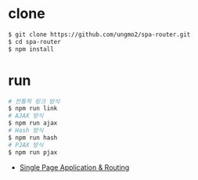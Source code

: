 # clone

```bash
$ git clone https://github.com/ungmo2/spa-router.git
$ cd spa-router
$ npm install
```

# run

```bash
# 전통적 링크 방식
$ npm run link
# AJAX 방식
$ npm run ajax
# Hash 방식
$ npm run hash
# PJAX 방식
$ npm run pjax
```

* [Single Page Application & Routing](http://poiemaweb.com/js-spa)